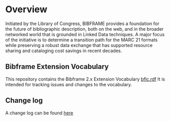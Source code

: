 # Overview
Initiated by the Library of Congress, BIBFRAME provides a foundation for the 
future of bibliographic description, both on the web, and in the broader networked 
world that is grounded in Linked Data techniques. A major focus of the initiative 
is to determine a transition path for the MARC 21 formats while preserving a 
robust data exchange that has supported resource sharing and cataloging cost 
savings in recent decades.

## Bibframe Extension Vocabulary
This repository contains the Bibframe 2.x Extension Vocabulary [bflc.rdf](bflc.rdf) 
It is intended for tracking issues and changes to the vocabulary.

## Change log
A change log can be found [here](dev/README.md)

